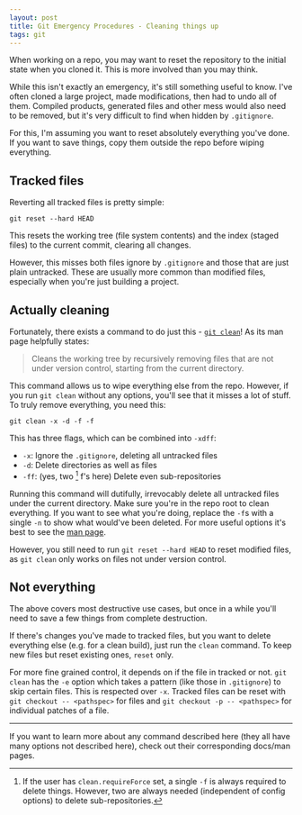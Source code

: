 ```yaml
---
layout: post
title: Git Emergency Procedures - Cleaning things up
tags: git
---
```


When working on a repo, you may want to reset the repository to the initial
state when you cloned it. This is more involved than you may think.

<!--more-->


While this isn't exactly an emergency, it's still something useful to know. I've
often cloned a large project, made modifications, then had to undo all of them.
Compiled products, generated files and other mess would also need to be removed,
but it's very difficult to find when hidden by `.gitignore`.

For this, I'm assuming you want to reset absolutely everything you've done. If
you want to save things, copy them outside the repo before wiping everything.

## Tracked files

Reverting all tracked files is pretty simple:

```
git reset --hard HEAD
```

This resets the working tree (file system contents) and the index (staged files)
to the current commit, clearing all changes.

However, this misses both files ignore by `.gitignore` and those that are just
plain untracked. These are usually more common than modified files, especially
when you're just building a project. 

## Actually cleaning

Fortunately, there exists a command to do just this - [`git clean`][1]! As its
man page helpfully states:

  [1]: https://git-scm.com/docs/git-clean

> Cleans the working tree by recursively removing files that are not under version
> control, starting from the current directory.

This command allows us to wipe everything else from the repo. However, if you
run `git clean` without any options, you'll see that it misses a lot of stuff.
To truly remove everything, you need this:

```
git clean -x -d -f -f
```

This has three flags, which can be combined into `-xdff`:

- `-x`: Ignore the `.gitignore`, deleting all untracked files
- `-d`: Delete directories as well as files
- `-ff`: (yes, two [^1] f's here) Delete even sub-repositories

Running this command will dutifully, irrevocably delete all untracked files
under the current directory. Make sure you're in the repo root to clean
everything. If you want to see what you're doing, replace the `-f`s with a
single `-n` to show what would've been deleted. For more useful options it's
best to see the [man page][2].

  [2]: https://git-scm.com/docs/git-clean

However, you still need to run `git reset --hard HEAD` to reset modified files,
as `git clean` only works on files not under version control.

## Not everything

The above covers most destructive use cases, but once in a while you'll need to
save a few things from complete destruction.

If there's changes you've made to tracked files, but you want to delete
everything else (e.g. for a clean build), just run the `clean` command. To keep
new files but reset existing ones, `reset` only.

For more fine grained control, it depends on if the file in tracked or not.
`git clean` has the `-e` option which takes a pattern (like those in
`.gitignore`) to skip certain files. This is respected over `-x`. Tracked files
can be reset with `git checkout -- <pathspec>` for files and
`git checkout -p -- <pathspec>` for individual patches of a file.

---

If you want to learn more about any command described here (they all have many
options not described here), check out their corresponding docs/man pages.

 [^1]:
	If the user has `clean.requireForce` set, a single `-f` is always required
	to delete things. However, two are always needed (independent of config
	options) to delete sub-repositories.
